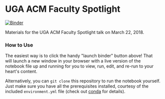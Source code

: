 # UGA ACM Faculty Spotlight

[![Binder](https://mybinder.org/badge.svg)](https://mybinder.org/v2/gh/quinngroup/UGAACM-Faculty-Spotlight-2018/master?filepath=Simple%20AR%20Models.ipynb)

Materials for the UGA ACM Faculty Spotlight talk on March 22, 2018.

### How to Use

The easiest way is to click the handy "launch binder" button above! That will launch a new window in your browser with a live version of the notebook file up and running for you to view, run, edit, and re-run to your heart's content.

Alternatively, you can `git clone` this repository to run the notebook yourself. Just make sure you have all the prerequisites installed, courtesy of the included `environment.yml` file (check out [conda](https://conda.io/docs/) for details).
